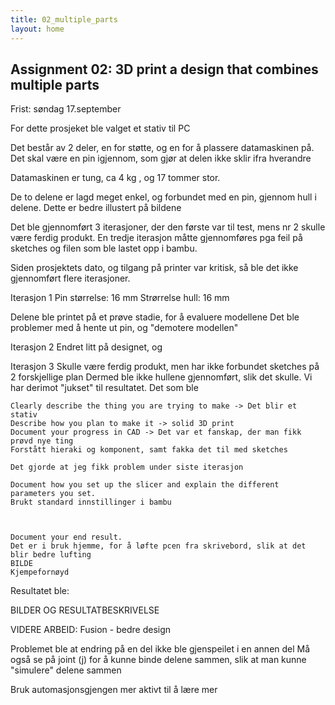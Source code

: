 ```yaml
---
title: 02_multiple_parts
layout: home
---
```


## Assignment 02: 3D print a design that combines multiple parts

Frist: søndag 17.september

For dette prosjeket ble valget et stativ til PC

Det består av 2 deler, en for støtte, og en for å plassere datamaskinen på.
Det skal være en pin igjennom, som gjør at delen ikke sklir ifra hverandre

Datamaskinen er tung, ca 4 kg , og 17 tommer stor.

De to delene er lagd meget enkel, og forbundet med en pin, gjennom hull i delene. 
Dette er bedre illustert på bildene

Det ble gjennomført 3 iterasjoner, der den første var til test, mens nr 2 skulle være ferdig produkt.
En tredje iterasjon måtte gjennomføres pga feil på sketches og filen som ble lastet opp i bambu.

Siden prosjektets dato, og tilgang på printer var kritisk, så ble det ikke gjennomført flere iterasjoner.

Iterasjon 1
Pin størrelse: 16 mm
Strørrelse hull: 16 mm

Delene ble printet på et prøve stadie, for å evaluere modellene
Det ble problemer med å hente ut pin, og "demotere modellen"

Iterasjon 2
Endret litt på designet, og 


Iterasjon 3
Skulle være ferdig produkt, men har ikke forbundet sketches på 2 forskjellige plan
Dermed ble ikke hullene gjennomført, slik det skulle. Vi har derimot "jukset" til resultatet.
Det som ble 




    Clearly describe the thing you are trying to make -> Det blir et stativ
    Describe how you plan to make it -> solid 3D print
    Document your progress in CAD -> Det var et fanskap, der man fikk prøvd nye ting
    Forstått hieraki og komponent, samt fakka det til med sketches

    Det gjorde at jeg fikk problem under siste iterasjon

    Document how you set up the slicer and explain the different parameters you set.
    Brukt standard innstillinger i bambu



    Document your end result.
    Det er i bruk hjemme, for å løfte pcen fra skrivebord, slik at det blir bedre lufting
    BILDE
    Kjempefornøyd





Resultatet ble: 

BILDER OG RESULTATBESKRIVELSE


VIDERE ARBEID:
Fusion - bedre design

Problemet ble at endring på en del ikke ble gjenspeilet i en annen del
Må også se på joint (j) for å kunne binde delene sammen, slik at man kunne "simulere" delene sammen

Bruk automasjonsgjengen mer aktivt til å lære mer